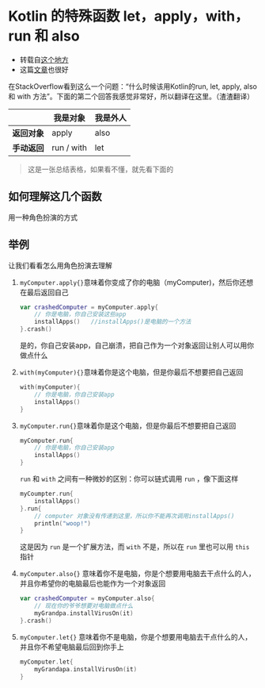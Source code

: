 # Kotlin 的特殊函数 let，apply，with，run 和 also

* 转载自[这个地方](https://stackoverflow.com/questions/45977011/example-of-when-should-we-use-run-let-apply-also-and-with-on-kotlin)
* 这篇[文章](https://proandroiddev.com/the-difference-between-kotlins-functions-let-apply-with-run-and-else-ca51a4c696b8)也很好

在StackOverflow看到这么一个问题：“什么时候该用Kotlin的run, let, apply, also 和 with 方法”。下面的第二个回答我感觉非常好，所以翻译在这里。（渣渣翻译）



|              | 我是对象   | 我是外人 |
| ------------ | ---------- | -------- |
| **返回对象** | apply      | also     |
| **手动返回** | run / with | let      |

> 这是一张总结表格，如果看不懂，就先看下面的



## 如何理解这几个函数

用一种角色扮演的方式



## 举例

让我们看看怎么用角色扮演去理解

1. `myComputer.apply{}`意味着你变成了你的电脑（myComputer)，然后你还想在最后返回自己

    ~~~kotlin
    var crashedComputer = myComputer.apply{
        // 你是电脑，你自己安装这些app
        installApps()	//installApps()是电脑的一个方法
    }.crash()
    ~~~

    是的，你自己安装app，自己崩溃，把自己作为一个对象返回让别人可以用你做点什么



2. `with(myComputer){}`意味着你是这个电脑，但是你最后不想要把自己返回

    ```kotlin
    with(myComputer){
        // 你是电脑，你自己安装app
        installApps()
    }
    ```



3. `myComputer.run{}`意味着你是这个电脑，但是你最后不想要把自己返回

    ```kotlin
    myComputer.run{
        // 你是电脑，你自己安装app
        installApps()
    }
    ```

    `run` 和 `with` 之间有一种微妙的区别：你可以链式调用 `run` ，像下面这样

    ```kotlin
    myCoumpter.run{
        installApps()
    }.run{
        // computer 对象没有传递到这里，所以你不能再次调用installApps()
        println("woop!")
    }
    ```

    这是因为 `run` 是一个扩展方法，而 `with` 不是，所以在 `run` 里也可以用 `this` 指针

    

4. `myComputer.also{}` 意味着你不是电脑，你是个想要用电脑去干点什么的人，并且你希望你的电脑最后也能作为一个对象返回

    ~~~kotlin
    var crashedComputer = myComputer.also{
        // 现在你的爷爷想要对电脑做点什么
        myGrandpa.installVirusOn(it)
    }.crash()
    ~~~

    

5. `myComputer.let{}` 意味着你不是电脑，你是个想要用电脑去干点什么的人，并且你不希望电脑最后回到你手上

    ```kotlin
    myComputer.let{
        myGrandapa.installVirusOn(it)
    }
    ```

    